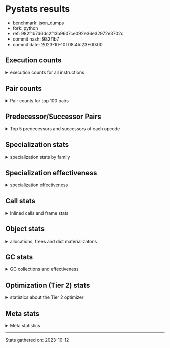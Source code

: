 
# Pystats results

- benchmark: json_dumps
- fork: python
- ref: 982f1b7d6dc2f13b9607ce092e36e32972e3702c
- commit hash: 982f1b7
- commit date: 2023-10-10T08:45:23+00:00

## Execution counts

<details>
<summary> execution counts for all instructions </summary>

|Name | Count | Self | Cumulative | Miss ratio | 
|---|---:|---:|---:|---:|
| LOAD_FAST | 55,697,280 | 22.8% | 22.8% |  |
| TO_BOOL_BOOL | 19,204,800 | 7.9% | 30.7% |  |
| LOAD_ATTR_INSTANCE_VALUE | 15,363,840 | 6.3% | 37.0% |  |
| LOAD_GLOBAL_MODULE | 13,443,460 | 5.5% | 42.5% |  |
| POP_JUMP_IF_FALSE | 13,443,420 | 5.5% | 48.0% |  |
| STORE_FAST | 11,523,660 | 4.7% | 52.8% |  |
| LOAD_GLOBAL_BUILTIN | 11,522,940 | 4.7% | 57.5% |  |
| LOAD_CONST | 9,602,460 | 3.9% | 61.4% |  |
| POP_JUMP_IF_NOT_NONE | 9,602,400 | 3.9% | 65.3% |  |
| POP_JUMP_IF_TRUE | 7,681,920 | 3.1% | 68.5% |  |
| CALL | 5,763,660 | 2.4% | 70.9% |  |
| RESUME_CHECK | 5,761,980 | 2.4% | 73.2% |  |
| RETURN_VALUE | 5,761,500 | 2.4% | 75.6% |  |
| JUMP_FORWARD | 5,761,440 | 2.4% | 77.9% |  |
| LOAD_ATTR | 3,841,980 | 1.6% | 79.5% |  |
| PUSH_NULL | 3,841,680 | 1.6% | 81.1% |  |
| LOAD_FAST_LOAD_FAST | 3,840,960 | 1.6% | 82.7% |  |
| LOAD_ATTR_NONDESCRIPTOR_WITH_VALUES | 3,840,960 | 1.6% | 84.2% |  |
| LOAD_ATTR_METHOD_WITH_VALUES | 3,840,960 | 1.6% | 85.8% |  |
| CALL_ISINSTANCE | 3,840,960 | 1.6% | 87.4% |  |
| BUILD_TUPLE | 3,840,960 | 1.6% | 89.0% |  |
| FOR_ITER_RANGE | 1,922,940 | 0.8% | 89.8% |  |
| JUMP_BACKWARD | 1,922,880 | 0.8% | 90.5% |  |
| POP_TOP | 1,921,020 | 0.8% | 91.3% |  |
| TO_BOOL | 1,920,960 | 0.8% | 92.1% |  |
| LOAD_ATTR_MODULE | 1,920,580 | 0.8% | 92.9% |  |
| UNARY_NEGATIVE | 1,920,480 | 0.8% | 93.7% |  |
| SET_FUNCTION_ATTRIBUTE | 1,920,480 | 0.8% | 94.5% |  |
| POP_JUMP_IF_NONE | 1,920,480 | 0.8% | 95.3% |  |
| MAKE_FUNCTION | 1,920,480 | 0.8% | 96.1% |  |
| LOAD_ATTR_METHOD_NO_DICT | 1,920,480 | 0.8% | 96.8% |  |
| CALL_PY_EXACT_ARGS | 1,920,480 | 0.8% | 97.6% |  |
| CALL_METHOD_DESCRIPTOR_O | 1,920,480 | 0.8% | 98.4% |  |
| CALL_KW | 1,920,480 | 0.8% | 99.2% |  |
| BUILD_MAP | 1,920,480 | 0.8% | 100.0% |  |
| GET_ITER | 2,460 | 0.0% | 100.0% |  |
| FOR_ITER_LIST | 2,400 | 0.0% | 100.0% |  |
| UNPACK_SEQUENCE_TWO_TUPLE | 1,920 | 0.0% | 100.0% |  |
| STORE_FAST_STORE_FAST | 1,920 | 0.0% | 100.0% |  |
| RETURN_CONST | 480 | 0.0% | 100.0% |  |
| INTERPRETER_EXIT | 480 | 0.0% | 100.0% |  |
| LOAD_DEREF | 120 | 0.0% | 100.0% |  |
| LOAD_GLOBAL | 80 | 0.0% | 100.0% |  |
| NOP | 60 | 0.0% | 100.0% |  |
| COPY_FREE_VARS | 60 | 0.0% | 100.0% |  |
| COMPARE_OP_INT | 60 | 0.0% | 100.0% |  |
| CALL_FUNCTION_EX | 60 | 0.0% | 100.0% |  |
| CALL_BUILTIN_CLASS | 60 | 0.0% | 100.0% |  |
| BINARY_OP_SUBTRACT_FLOAT | 60 | 0.0% | 100.0% |  |
| COMPARE_OP | 20 | 0.0% | 100.0% |  |
| BINARY_OP | 20 | 0.0% | 100.0% |  |


</details>

## Pair counts

<details>
<summary> Pair counts for top 100 pairs </summary>

|Pair | Count | Self | Cumulative | 
|---|---:|---:|---:|
| TO_BOOL_BOOL POP_JUMP_IF_FALSE | 13,443,360 | 5.5% | 5.5% |
| LOAD_FAST LOAD_ATTR_INSTANCE_VALUE | 13,443,360 | 5.5% | 11.0% |
| LOAD_FAST TO_BOOL_BOOL | 11,522,880 | 4.7% | 15.7% |
| POP_JUMP_IF_NOT_NONE LOAD_FAST | 7,681,920 | 3.1% | 18.9% |
| POP_JUMP_IF_FALSE LOAD_FAST | 7,681,920 | 3.1% | 22.0% |
| LOAD_FAST POP_JUMP_IF_NOT_NONE | 7,681,920 | 3.1% | 25.2% |
| TO_BOOL_BOOL POP_JUMP_IF_TRUE | 5,761,440 | 2.4% | 27.6% |
| STORE_FAST JUMP_FORWARD | 5,761,440 | 2.4% | 29.9% |
| LOAD_ATTR_INSTANCE_VALUE LOAD_FAST | 5,761,440 | 2.4% | 32.3% |
| JUMP_FORWARD LOAD_FAST | 5,761,440 | 2.4% | 34.6% |
| RESUME_CHECK LOAD_FAST | 3,841,440 | 1.6% | 36.2% |
| PUSH_NULL LOAD_FAST | 3,841,020 | 1.6% | 37.8% |
| LOAD_GLOBAL_BUILTIN LOAD_FAST | 3,841,020 | 1.6% | 39.4% |
| LOAD_FAST LOAD_CONST | 3,841,020 | 1.6% | 40.9% |
| POP_JUMP_IF_TRUE LOAD_FAST | 3,840,960 | 1.6% | 42.5% |
| POP_JUMP_IF_FALSE LOAD_GLOBAL_MODULE | 3,840,960 | 1.6% | 44.1% |
| LOAD_FAST LOAD_GLOBAL_BUILTIN | 3,840,960 | 1.6% | 45.7% |
| LOAD_FAST LOAD_ATTR_NONDESCRIPTOR_WITH_VALUES | 3,840,960 | 1.6% | 47.2% |
| LOAD_ATTR_NONDESCRIPTOR_WITH_VALUES LOAD_FAST | 3,840,960 | 1.6% | 48.8% |
| LOAD_ATTR_METHOD_WITH_VALUES LOAD_FAST | 3,840,960 | 1.6% | 50.4% |
| LOAD_ATTR_INSTANCE_VALUE TO_BOOL_BOOL | 3,840,960 | 1.6% | 52.0% |
| CALL_ISINSTANCE TO_BOOL_BOOL | 3,840,960 | 1.6% | 53.5% |
| STORE_FAST LOAD_FAST | 1,921,200 | 0.8% | 54.3% |
| LOAD_FAST PUSH_NULL | 1,921,080 | 0.8% | 55.1% |
| POP_TOP JUMP_BACKWARD | 1,920,960 | 0.8% | 55.9% |
| JUMP_BACKWARD FOR_ITER_RANGE | 1,920,960 | 0.8% | 56.7% |
| FOR_ITER_RANGE STORE_FAST | 1,920,960 | 0.8% | 57.5% |
| LOAD_GLOBAL_MODULE LOAD_ATTR_MODULE | 1,920,540 | 0.8% | 58.3% |
| CALL STORE_FAST | 1,920,540 | 0.8% | 59.1% |
| LOAD_ATTR_MODULE PUSH_NULL | 1,920,520 | 0.8% | 59.8% |
| LOAD_FAST CALL | 1,920,500 | 0.8% | 60.6% |
| UNARY_NEGATIVE BUILD_TUPLE | 1,920,480 | 0.8% | 61.4% |
| TO_BOOL POP_JUMP_IF_TRUE | 1,920,480 | 0.8% | 62.2% |
| STORE_FAST LOAD_GLOBAL_MODULE | 1,920,480 | 0.8% | 63.0% |
| STORE_FAST LOAD_GLOBAL_BUILTIN | 1,920,480 | 0.8% | 63.8% |
| SET_FUNCTION_ATTRIBUTE STORE_FAST | 1,920,480 | 0.8% | 64.6% |
| RETURN_VALUE STORE_FAST | 1,920,480 | 0.8% | 65.3% |
| RETURN_VALUE RETURN_VALUE | 1,920,480 | 0.8% | 66.1% |
| RETURN_VALUE POP_TOP | 1,920,480 | 0.8% | 66.9% |
| RESUME_CHECK LOAD_GLOBAL_BUILTIN | 1,920,480 | 0.8% | 67.7% |
| POP_JUMP_IF_TRUE LOAD_GLOBAL_MODULE | 1,920,480 | 0.8% | 68.5% |
| POP_JUMP_IF_TRUE LOAD_CONST | 1,920,480 | 0.8% | 69.3% |
| POP_JUMP_IF_NOT_NONE LOAD_GLOBAL_MODULE | 1,920,480 | 0.8% | 70.1% |
| POP_JUMP_IF_NONE LOAD_FAST | 1,920,480 | 0.8% | 70.9% |
| POP_JUMP_IF_FALSE BUILD_MAP | 1,920,480 | 0.8% | 71.6% |
| MAKE_FUNCTION SET_FUNCTION_ATTRIBUTE | 1,920,480 | 0.8% | 72.4% |
| LOAD_GLOBAL_MODULE UNARY_NEGATIVE | 1,920,480 | 0.8% | 73.2% |
| LOAD_GLOBAL_MODULE STORE_FAST | 1,920,480 | 0.8% | 74.0% |
| LOAD_GLOBAL_MODULE POP_JUMP_IF_NONE | 1,920,480 | 0.8% | 74.8% |
| LOAD_GLOBAL_MODULE LOAD_GLOBAL_MODULE | 1,920,480 | 0.8% | 75.6% |
| LOAD_GLOBAL_MODULE LOAD_FAST_LOAD_FAST | 1,920,480 | 0.8% | 76.4% |
| LOAD_GLOBAL_MODULE LOAD_ATTR_METHOD_WITH_VALUES | 1,920,480 | 0.8% | 77.2% |
| LOAD_GLOBAL_BUILTIN LOAD_GLOBAL_BUILTIN | 1,920,480 | 0.8% | 77.9% |
| LOAD_GLOBAL_BUILTIN LOAD_ATTR | 1,920,480 | 0.8% | 78.7% |
| LOAD_GLOBAL_BUILTIN CALL_ISINSTANCE | 1,920,480 | 0.8% | 79.5% |
| LOAD_GLOBAL_BUILTIN BUILD_TUPLE | 1,920,480 | 0.8% | 80.3% |
| LOAD_FAST_LOAD_FAST LOAD_ATTR_INSTANCE_VALUE | 1,920,480 | 0.8% | 81.1% |
| LOAD_FAST_LOAD_FAST LOAD_ATTR | 1,920,480 | 0.8% | 81.9% |
| LOAD_FAST TO_BOOL | 1,920,480 | 0.8% | 82.7% |
| LOAD_FAST LOAD_ATTR_METHOD_WITH_VALUES | 1,920,480 | 0.8% | 83.5% |
| LOAD_FAST CALL_PY_EXACT_ARGS | 1,920,480 | 0.8% | 84.2% |
| LOAD_FAST CALL_METHOD_DESCRIPTOR_O | 1,920,480 | 0.8% | 85.0% |
| LOAD_CONST MAKE_FUNCTION | 1,920,480 | 0.8% | 85.8% |
| LOAD_CONST LOAD_CONST | 1,920,480 | 0.8% | 86.6% |
| LOAD_CONST LOAD_ATTR_METHOD_NO_DICT | 1,920,480 | 0.8% | 87.4% |
| LOAD_CONST CALL_KW | 1,920,480 | 0.8% | 88.2% |
| LOAD_CONST CALL | 1,920,480 | 0.8% | 89.0% |
| LOAD_ATTR_METHOD_NO_DICT LOAD_FAST | 1,920,480 | 0.8% | 89.8% |
| LOAD_ATTR_INSTANCE_VALUE POP_JUMP_IF_NOT_NONE | 1,920,480 | 0.8% | 90.5% |
| LOAD_ATTR_INSTANCE_VALUE LOAD_GLOBAL_BUILTIN | 1,920,480 | 0.8% | 91.3% |
| LOAD_ATTR_INSTANCE_VALUE CALL | 1,920,480 | 0.8% | 92.1% |
| LOAD_ATTR LOAD_GLOBAL_MODULE | 1,920,480 | 0.8% | 92.9% |
| LOAD_ATTR LOAD_FAST_LOAD_FAST | 1,920,480 | 0.8% | 93.7% |
| CALL_PY_EXACT_ARGS RESUME_CHECK | 1,920,480 | 0.8% | 94.5% |
| CALL_METHOD_DESCRIPTOR_O RETURN_VALUE | 1,920,480 | 0.8% | 95.3% |
| CALL_KW RESUME_CHECK | 1,920,480 | 0.8% | 96.1% |
| CALL RETURN_VALUE | 1,920,480 | 0.8% | 96.8% |
| CALL RESUME_CHECK | 1,920,480 | 0.8% | 97.6% |
| BUILD_TUPLE LOAD_CONST | 1,920,480 | 0.8% | 98.4% |
| BUILD_TUPLE CALL_ISINSTANCE | 1,920,480 | 0.8% | 99.2% |
| BUILD_MAP STORE_FAST | 1,920,480 | 0.8% | 100.0% |
| LOAD_FAST GET_ITER | 2,460 | 0.0% | 100.0% |
| GET_ITER FOR_ITER_RANGE | 1,980 | 0.0% | 100.0% |
| UNPACK_SEQUENCE_TWO_TUPLE STORE_FAST_STORE_FAST | 1,920 | 0.0% | 100.0% |
| STORE_FAST_STORE_FAST LOAD_FAST | 1,920 | 0.0% | 100.0% |
| JUMP_BACKWARD FOR_ITER_LIST | 1,920 | 0.0% | 100.0% |
| FOR_ITER_RANGE JUMP_BACKWARD | 1,920 | 0.0% | 100.0% |
| FOR_ITER_LIST UNPACK_SEQUENCE_TWO_TUPLE | 1,920 | 0.0% | 100.0% |
| CALL CALL | 1,540 | 0.0% | 100.0% |
| LOAD_ATTR LOAD_ATTR | 960 | 0.0% | 100.0% |
| PUSH_NULL CALL | 660 | 0.0% | 100.0% |
| CALL POP_TOP | 540 | 0.0% | 100.0% |
| TO_BOOL TO_BOOL | 480 | 0.0% | 100.0% |
| RETURN_CONST INTERPRETER_EXIT | 480 | 0.0% | 100.0% |
| GET_ITER FOR_ITER_LIST | 480 | 0.0% | 100.0% |
| FOR_ITER_LIST RETURN_CONST | 480 | 0.0% | 100.0% |
| CACHE RESUME_CHECK | 480 | 0.0% | 100.0% |
| STORE_FAST LOAD_DEREF | 60 | 0.0% | 100.0% |
| POP_TOP NOP | 60 | 0.0% | 100.0% |
| NOP LOAD_DEREF | 60 | 0.0% | 100.0% |


</details>

## Predecessor/Successor Pairs

<details>
<summary> Top 5 predecessors and successors of each opcode </summary>

### CACHE

<details>
<summary> Successors and predecessors for CACHE </summary>

|Predecessors | Count | Percentage | 
|---|---:|---:|

|Successors | Count | Percentage | 
|---|---:|---:|
| RESUME_CHECK | 480 | 100.0% |


</details>

### GET_ITER

<details>
<summary> Successors and predecessors for GET_ITER </summary>

|Predecessors | Count | Percentage | 
|---|---:|---:|
| LOAD_FAST | 2,460 | 100.0% |

|Successors | Count | Percentage | 
|---|---:|---:|
| FOR_ITER_RANGE | 1,980 | 80.5% |
| FOR_ITER_LIST | 480 | 19.5% |


</details>

### INTERPRETER_EXIT

<details>
<summary> Successors and predecessors for INTERPRETER_EXIT </summary>

|Predecessors | Count | Percentage | 
|---|---:|---:|
| RETURN_CONST | 480 | 100.0% |

|Successors | Count | Percentage | 
|---|---:|---:|


</details>

### MAKE_FUNCTION

<details>
<summary> Successors and predecessors for MAKE_FUNCTION </summary>

|Predecessors | Count | Percentage | 
|---|---:|---:|
| LOAD_CONST | 1,920,480 | 100.0% |

|Successors | Count | Percentage | 
|---|---:|---:|
| SET_FUNCTION_ATTRIBUTE | 1,920,480 | 100.0% |


</details>

### NOP

<details>
<summary> Successors and predecessors for NOP </summary>

|Predecessors | Count | Percentage | 
|---|---:|---:|
| POP_TOP | 60 | 100.0% |

|Successors | Count | Percentage | 
|---|---:|---:|
| LOAD_DEREF | 60 | 100.0% |


</details>

### POP_TOP

<details>
<summary> Successors and predecessors for POP_TOP </summary>

|Predecessors | Count | Percentage | 
|---|---:|---:|
| RETURN_VALUE | 1,920,480 | 100.0% |
| CALL | 540 | 0.0% |

|Successors | Count | Percentage | 
|---|---:|---:|
| JUMP_BACKWARD | 1,920,960 | 100.0% |
| NOP | 60 | 0.0% |


</details>

### PUSH_NULL

<details>
<summary> Successors and predecessors for PUSH_NULL </summary>

|Predecessors | Count | Percentage | 
|---|---:|---:|
| LOAD_FAST | 1,921,080 | 50.0% |
| LOAD_ATTR_MODULE | 1,920,520 | 50.0% |
| LOAD_DEREF | 60 | 0.0% |
| LOAD_ATTR | 20 | 0.0% |

|Successors | Count | Percentage | 
|---|---:|---:|
| LOAD_FAST | 3,841,020 | 100.0% |
| CALL | 660 | 0.0% |


</details>

### RETURN_VALUE

<details>
<summary> Successors and predecessors for RETURN_VALUE </summary>

|Predecessors | Count | Percentage | 
|---|---:|---:|
| RETURN_VALUE | 1,920,480 | 33.3% |
| CALL_METHOD_DESCRIPTOR_O | 1,920,480 | 33.3% |
| CALL | 1,920,480 | 33.3% |
| LOAD_FAST | 60 | 0.0% |

|Successors | Count | Percentage | 
|---|---:|---:|
| STORE_FAST | 1,920,480 | 33.3% |
| RETURN_VALUE | 1,920,480 | 33.3% |
| POP_TOP | 1,920,480 | 33.3% |
| LOAD_GLOBAL | 40 | 0.0% |
| LOAD_GLOBAL_MODULE | 20 | 0.0% |


</details>

### TO_BOOL

<details>
<summary> Successors and predecessors for TO_BOOL </summary>

|Predecessors | Count | Percentage | 
|---|---:|---:|
| LOAD_FAST | 1,920,480 | 100.0% |
| TO_BOOL | 480 | 0.0% |

|Successors | Count | Percentage | 
|---|---:|---:|
| POP_JUMP_IF_TRUE | 1,920,480 | 100.0% |
| TO_BOOL | 480 | 0.0% |


</details>

### UNARY_NEGATIVE

<details>
<summary> Successors and predecessors for UNARY_NEGATIVE </summary>

|Predecessors | Count | Percentage | 
|---|---:|---:|
| LOAD_GLOBAL_MODULE | 1,920,480 | 100.0% |

|Successors | Count | Percentage | 
|---|---:|---:|
| BUILD_TUPLE | 1,920,480 | 100.0% |


</details>

### BINARY_OP

<details>
<summary> Successors and predecessors for BINARY_OP </summary>

|Predecessors | Count | Percentage | 
|---|---:|---:|
| LOAD_FAST | 20 | 100.0% |

|Successors | Count | Percentage | 
|---|---:|---:|
| BINARY_OP_SUBTRACT_FLOAT | 20 | 100.0% |


</details>

### BUILD_MAP

<details>
<summary> Successors and predecessors for BUILD_MAP </summary>

|Predecessors | Count | Percentage | 
|---|---:|---:|
| POP_JUMP_IF_FALSE | 1,920,480 | 100.0% |

|Successors | Count | Percentage | 
|---|---:|---:|
| STORE_FAST | 1,920,480 | 100.0% |


</details>

### BUILD_TUPLE

<details>
<summary> Successors and predecessors for BUILD_TUPLE </summary>

|Predecessors | Count | Percentage | 
|---|---:|---:|
| UNARY_NEGATIVE | 1,920,480 | 50.0% |
| LOAD_GLOBAL_BUILTIN | 1,920,480 | 50.0% |

|Successors | Count | Percentage | 
|---|---:|---:|
| LOAD_CONST | 1,920,480 | 50.0% |
| CALL_ISINSTANCE | 1,920,480 | 50.0% |


</details>

### CALL

<details>
<summary> Successors and predecessors for CALL </summary>

|Predecessors | Count | Percentage | 
|---|---:|---:|
| LOAD_FAST | 1,920,500 | 33.3% |
| LOAD_CONST | 1,920,480 | 33.3% |
| LOAD_ATTR_INSTANCE_VALUE | 1,920,480 | 33.3% |
| CALL | 1,540 | 0.0% |
| PUSH_NULL | 660 | 0.0% |

|Successors | Count | Percentage | 
|---|---:|---:|
| STORE_FAST | 1,920,540 | 33.3% |
| RETURN_VALUE | 1,920,480 | 33.3% |
| RESUME_CHECK | 1,920,480 | 33.3% |
| CALL | 1,540 | 0.0% |
| POP_TOP | 540 | 0.0% |


</details>

### CALL_FUNCTION_EX

<details>
<summary> Successors and predecessors for CALL_FUNCTION_EX </summary>

|Predecessors | Count | Percentage | 
|---|---:|---:|
| LOAD_FAST | 60 | 100.0% |

|Successors | Count | Percentage | 
|---|---:|---:|
| COPY_FREE_VARS | 60 | 100.0% |


</details>

### CALL_KW

<details>
<summary> Successors and predecessors for CALL_KW </summary>

|Predecessors | Count | Percentage | 
|---|---:|---:|
| LOAD_CONST | 1,920,480 | 100.0% |

|Successors | Count | Percentage | 
|---|---:|---:|
| RESUME_CHECK | 1,920,480 | 100.0% |


</details>

### COMPARE_OP

<details>
<summary> Successors and predecessors for COMPARE_OP </summary>

|Predecessors | Count | Percentage | 
|---|---:|---:|
| LOAD_CONST | 20 | 100.0% |

|Successors | Count | Percentage | 
|---|---:|---:|
| COMPARE_OP_INT | 20 | 100.0% |


</details>

### COPY_FREE_VARS

<details>
<summary> Successors and predecessors for COPY_FREE_VARS </summary>

|Predecessors | Count | Percentage | 
|---|---:|---:|
| CALL_FUNCTION_EX | 60 | 100.0% |

|Successors | Count | Percentage | 
|---|---:|---:|
| RESUME_CHECK | 60 | 100.0% |


</details>

### JUMP_BACKWARD

<details>
<summary> Successors and predecessors for JUMP_BACKWARD </summary>

|Predecessors | Count | Percentage | 
|---|---:|---:|
| POP_TOP | 1,920,960 | 99.9% |
| FOR_ITER_RANGE | 1,920 | 0.1% |

|Successors | Count | Percentage | 
|---|---:|---:|
| FOR_ITER_RANGE | 1,920,960 | 99.9% |
| FOR_ITER_LIST | 1,920 | 0.1% |


</details>

### JUMP_FORWARD

<details>
<summary> Successors and predecessors for JUMP_FORWARD </summary>

|Predecessors | Count | Percentage | 
|---|---:|---:|
| STORE_FAST | 5,761,440 | 100.0% |

|Successors | Count | Percentage | 
|---|---:|---:|
| LOAD_FAST | 5,761,440 | 100.0% |


</details>

### LOAD_ATTR

<details>
<summary> Successors and predecessors for LOAD_ATTR </summary>

|Predecessors | Count | Percentage | 
|---|---:|---:|
| LOAD_GLOBAL_BUILTIN | 1,920,480 | 50.0% |
| LOAD_FAST_LOAD_FAST | 1,920,480 | 50.0% |
| LOAD_ATTR | 960 | 0.0% |
| LOAD_GLOBAL_MODULE | 40 | 0.0% |
| LOAD_GLOBAL | 20 | 0.0% |

|Successors | Count | Percentage | 
|---|---:|---:|
| LOAD_GLOBAL_MODULE | 1,920,480 | 50.0% |
| LOAD_FAST_LOAD_FAST | 1,920,480 | 50.0% |
| LOAD_ATTR | 960 | 0.0% |
| LOAD_ATTR_MODULE | 40 | 0.0% |
| PUSH_NULL | 20 | 0.0% |


</details>

### LOAD_CONST

<details>
<summary> Successors and predecessors for LOAD_CONST </summary>

|Predecessors | Count | Percentage | 
|---|---:|---:|
| LOAD_FAST | 3,841,020 | 40.0% |
| POP_JUMP_IF_TRUE | 1,920,480 | 20.0% |
| LOAD_CONST | 1,920,480 | 20.0% |
| BUILD_TUPLE | 1,920,480 | 20.0% |

|Successors | Count | Percentage | 
|---|---:|---:|
| MAKE_FUNCTION | 1,920,480 | 20.0% |
| LOAD_CONST | 1,920,480 | 20.0% |
| LOAD_ATTR_METHOD_NO_DICT | 1,920,480 | 20.0% |
| CALL_KW | 1,920,480 | 20.0% |
| CALL | 1,920,480 | 20.0% |


</details>

### LOAD_DEREF

<details>
<summary> Successors and predecessors for LOAD_DEREF </summary>

|Predecessors | Count | Percentage | 
|---|---:|---:|
| STORE_FAST | 60 | 50.0% |
| NOP | 60 | 50.0% |

|Successors | Count | Percentage | 
|---|---:|---:|
| STORE_FAST | 60 | 50.0% |
| PUSH_NULL | 60 | 50.0% |


</details>

### LOAD_FAST

<details>
<summary> Successors and predecessors for LOAD_FAST </summary>

|Predecessors | Count | Percentage | 
|---|---:|---:|
| POP_JUMP_IF_NOT_NONE | 7,681,920 | 13.8% |
| POP_JUMP_IF_FALSE | 7,681,920 | 13.8% |
| LOAD_ATTR_INSTANCE_VALUE | 5,761,440 | 10.3% |
| JUMP_FORWARD | 5,761,440 | 10.3% |
| RESUME_CHECK | 3,841,440 | 6.9% |

|Successors | Count | Percentage | 
|---|---:|---:|
| LOAD_ATTR_INSTANCE_VALUE | 13,443,360 | 24.1% |
| TO_BOOL_BOOL | 11,522,880 | 20.7% |
| POP_JUMP_IF_NOT_NONE | 7,681,920 | 13.8% |
| LOAD_CONST | 3,841,020 | 6.9% |
| LOAD_GLOBAL_BUILTIN | 3,840,960 | 6.9% |


</details>

### LOAD_FAST_LOAD_FAST

<details>
<summary> Successors and predecessors for LOAD_FAST_LOAD_FAST </summary>

|Predecessors | Count | Percentage | 
|---|---:|---:|
| LOAD_GLOBAL_MODULE | 1,920,480 | 50.0% |
| LOAD_ATTR | 1,920,480 | 50.0% |

|Successors | Count | Percentage | 
|---|---:|---:|
| LOAD_ATTR_INSTANCE_VALUE | 1,920,480 | 50.0% |
| LOAD_ATTR | 1,920,480 | 50.0% |


</details>

### LOAD_GLOBAL

<details>
<summary> Successors and predecessors for LOAD_GLOBAL </summary>

|Predecessors | Count | Percentage | 
|---|---:|---:|
| RETURN_VALUE | 40 | 50.0% |
| RESUME_CHECK | 20 | 25.0% |
| POP_JUMP_IF_FALSE | 20 | 25.0% |

|Successors | Count | Percentage | 
|---|---:|---:|
| LOAD_GLOBAL_MODULE | 40 | 50.0% |
| LOAD_GLOBAL_BUILTIN | 20 | 25.0% |
| LOAD_ATTR | 20 | 25.0% |


</details>

### POP_JUMP_IF_FALSE

<details>
<summary> Successors and predecessors for POP_JUMP_IF_FALSE </summary>

|Predecessors | Count | Percentage | 
|---|---:|---:|
| TO_BOOL_BOOL | 13,443,360 | 100.0% |
| COMPARE_OP_INT | 60 | 0.0% |

|Successors | Count | Percentage | 
|---|---:|---:|
| LOAD_FAST | 7,681,920 | 57.1% |
| LOAD_GLOBAL_MODULE | 3,840,960 | 28.6% |
| BUILD_MAP | 1,920,480 | 14.3% |
| LOAD_GLOBAL_BUILTIN | 40 | 0.0% |
| LOAD_GLOBAL | 20 | 0.0% |


</details>

### POP_JUMP_IF_NONE

<details>
<summary> Successors and predecessors for POP_JUMP_IF_NONE </summary>

|Predecessors | Count | Percentage | 
|---|---:|---:|
| LOAD_GLOBAL_MODULE | 1,920,480 | 100.0% |

|Successors | Count | Percentage | 
|---|---:|---:|
| LOAD_FAST | 1,920,480 | 100.0% |


</details>

### POP_JUMP_IF_NOT_NONE

<details>
<summary> Successors and predecessors for POP_JUMP_IF_NOT_NONE </summary>

|Predecessors | Count | Percentage | 
|---|---:|---:|
| LOAD_FAST | 7,681,920 | 80.0% |
| LOAD_ATTR_INSTANCE_VALUE | 1,920,480 | 20.0% |

|Successors | Count | Percentage | 
|---|---:|---:|
| LOAD_FAST | 7,681,920 | 80.0% |
| LOAD_GLOBAL_MODULE | 1,920,480 | 20.0% |


</details>

### POP_JUMP_IF_TRUE

<details>
<summary> Successors and predecessors for POP_JUMP_IF_TRUE </summary>

|Predecessors | Count | Percentage | 
|---|---:|---:|
| TO_BOOL_BOOL | 5,761,440 | 75.0% |
| TO_BOOL | 1,920,480 | 25.0% |

|Successors | Count | Percentage | 
|---|---:|---:|
| LOAD_FAST | 3,840,960 | 50.0% |
| LOAD_GLOBAL_MODULE | 1,920,480 | 25.0% |
| LOAD_CONST | 1,920,480 | 25.0% |


</details>

### RETURN_CONST

<details>
<summary> Successors and predecessors for RETURN_CONST </summary>

|Predecessors | Count | Percentage | 
|---|---:|---:|
| FOR_ITER_LIST | 480 | 100.0% |

|Successors | Count | Percentage | 
|---|---:|---:|
| INTERPRETER_EXIT | 480 | 100.0% |


</details>

### SET_FUNCTION_ATTRIBUTE

<details>
<summary> Successors and predecessors for SET_FUNCTION_ATTRIBUTE </summary>

|Predecessors | Count | Percentage | 
|---|---:|---:|
| MAKE_FUNCTION | 1,920,480 | 100.0% |

|Successors | Count | Percentage | 
|---|---:|---:|
| STORE_FAST | 1,920,480 | 100.0% |


</details>

### STORE_FAST

<details>
<summary> Successors and predecessors for STORE_FAST </summary>

|Predecessors | Count | Percentage | 
|---|---:|---:|
| FOR_ITER_RANGE | 1,920,960 | 16.7% |
| CALL | 1,920,540 | 16.7% |
| SET_FUNCTION_ATTRIBUTE | 1,920,480 | 16.7% |
| RETURN_VALUE | 1,920,480 | 16.7% |
| LOAD_GLOBAL_MODULE | 1,920,480 | 16.7% |

|Successors | Count | Percentage | 
|---|---:|---:|
| JUMP_FORWARD | 5,761,440 | 50.0% |
| LOAD_FAST | 1,921,200 | 16.7% |
| LOAD_GLOBAL_MODULE | 1,920,480 | 16.7% |
| LOAD_GLOBAL_BUILTIN | 1,920,480 | 16.7% |
| LOAD_DEREF | 60 | 0.0% |


</details>

### STORE_FAST_STORE_FAST

<details>
<summary> Successors and predecessors for STORE_FAST_STORE_FAST </summary>

|Predecessors | Count | Percentage | 
|---|---:|---:|
| UNPACK_SEQUENCE_TWO_TUPLE | 1,920 | 100.0% |

|Successors | Count | Percentage | 
|---|---:|---:|
| LOAD_FAST | 1,920 | 100.0% |


</details>

### BINARY_OP_SUBTRACT_FLOAT

<details>
<summary> Successors and predecessors for BINARY_OP_SUBTRACT_FLOAT </summary>

|Predecessors | Count | Percentage | 
|---|---:|---:|
| LOAD_FAST | 40 | 66.7% |
| BINARY_OP | 20 | 33.3% |

|Successors | Count | Percentage | 
|---|---:|---:|
| STORE_FAST | 60 | 100.0% |


</details>

### CALL_BUILTIN_CLASS

<details>
<summary> Successors and predecessors for CALL_BUILTIN_CLASS </summary>

|Predecessors | Count | Percentage | 
|---|---:|---:|
| LOAD_FAST | 40 | 66.7% |
| CALL | 20 | 33.3% |

|Successors | Count | Percentage | 
|---|---:|---:|
| STORE_FAST | 60 | 100.0% |


</details>

### CALL_ISINSTANCE

<details>
<summary> Successors and predecessors for CALL_ISINSTANCE </summary>

|Predecessors | Count | Percentage | 
|---|---:|---:|
| LOAD_GLOBAL_BUILTIN | 1,920,480 | 50.0% |
| BUILD_TUPLE | 1,920,480 | 50.0% |

|Successors | Count | Percentage | 
|---|---:|---:|
| TO_BOOL_BOOL | 3,840,960 | 100.0% |


</details>

### CALL_METHOD_DESCRIPTOR_O

<details>
<summary> Successors and predecessors for CALL_METHOD_DESCRIPTOR_O </summary>

|Predecessors | Count | Percentage | 
|---|---:|---:|
| LOAD_FAST | 1,920,480 | 100.0% |

|Successors | Count | Percentage | 
|---|---:|---:|
| RETURN_VALUE | 1,920,480 | 100.0% |


</details>

### CALL_PY_EXACT_ARGS

<details>
<summary> Successors and predecessors for CALL_PY_EXACT_ARGS </summary>

|Predecessors | Count | Percentage | 
|---|---:|---:|
| LOAD_FAST | 1,920,480 | 100.0% |

|Successors | Count | Percentage | 
|---|---:|---:|
| RESUME_CHECK | 1,920,480 | 100.0% |


</details>

### COMPARE_OP_INT

<details>
<summary> Successors and predecessors for COMPARE_OP_INT </summary>

|Predecessors | Count | Percentage | 
|---|---:|---:|
| LOAD_CONST | 40 | 66.7% |
| COMPARE_OP | 20 | 33.3% |

|Successors | Count | Percentage | 
|---|---:|---:|
| POP_JUMP_IF_FALSE | 60 | 100.0% |


</details>

### FOR_ITER_LIST

<details>
<summary> Successors and predecessors for FOR_ITER_LIST </summary>

|Predecessors | Count | Percentage | 
|---|---:|---:|
| JUMP_BACKWARD | 1,920 | 80.0% |
| GET_ITER | 480 | 20.0% |

|Successors | Count | Percentage | 
|---|---:|---:|
| UNPACK_SEQUENCE_TWO_TUPLE | 1,920 | 80.0% |
| RETURN_CONST | 480 | 20.0% |


</details>

### FOR_ITER_RANGE

<details>
<summary> Successors and predecessors for FOR_ITER_RANGE </summary>

|Predecessors | Count | Percentage | 
|---|---:|---:|
| JUMP_BACKWARD | 1,920,960 | 99.9% |
| GET_ITER | 1,980 | 0.1% |

|Successors | Count | Percentage | 
|---|---:|---:|
| STORE_FAST | 1,920,960 | 99.9% |
| JUMP_BACKWARD | 1,920 | 0.1% |
| LOAD_FAST | 60 | 0.0% |


</details>

### LOAD_ATTR_INSTANCE_VALUE

<details>
<summary> Successors and predecessors for LOAD_ATTR_INSTANCE_VALUE </summary>

|Predecessors | Count | Percentage | 
|---|---:|---:|
| LOAD_FAST | 13,443,360 | 87.5% |
| LOAD_FAST_LOAD_FAST | 1,920,480 | 12.5% |

|Successors | Count | Percentage | 
|---|---:|---:|
| LOAD_FAST | 5,761,440 | 37.5% |
| TO_BOOL_BOOL | 3,840,960 | 25.0% |
| POP_JUMP_IF_NOT_NONE | 1,920,480 | 12.5% |
| LOAD_GLOBAL_BUILTIN | 1,920,480 | 12.5% |
| CALL | 1,920,480 | 12.5% |


</details>

### LOAD_ATTR_METHOD_NO_DICT

<details>
<summary> Successors and predecessors for LOAD_ATTR_METHOD_NO_DICT </summary>

|Predecessors | Count | Percentage | 
|---|---:|---:|
| LOAD_CONST | 1,920,480 | 100.0% |

|Successors | Count | Percentage | 
|---|---:|---:|
| LOAD_FAST | 1,920,480 | 100.0% |


</details>

### LOAD_ATTR_METHOD_WITH_VALUES

<details>
<summary> Successors and predecessors for LOAD_ATTR_METHOD_WITH_VALUES </summary>

|Predecessors | Count | Percentage | 
|---|---:|---:|
| LOAD_GLOBAL_MODULE | 1,920,480 | 50.0% |
| LOAD_FAST | 1,920,480 | 50.0% |

|Successors | Count | Percentage | 
|---|---:|---:|
| LOAD_FAST | 3,840,960 | 100.0% |


</details>

### LOAD_ATTR_MODULE

<details>
<summary> Successors and predecessors for LOAD_ATTR_MODULE </summary>

|Predecessors | Count | Percentage | 
|---|---:|---:|
| LOAD_GLOBAL_MODULE | 1,920,540 | 100.0% |
| LOAD_ATTR | 40 | 0.0% |

|Successors | Count | Percentage | 
|---|---:|---:|
| PUSH_NULL | 1,920,520 | 100.0% |
| STORE_FAST | 60 | 0.0% |


</details>

### LOAD_ATTR_NONDESCRIPTOR_WITH_VALUES

<details>
<summary> Successors and predecessors for LOAD_ATTR_NONDESCRIPTOR_WITH_VALUES </summary>

|Predecessors | Count | Percentage | 
|---|---:|---:|
| LOAD_FAST | 3,840,960 | 100.0% |

|Successors | Count | Percentage | 
|---|---:|---:|
| LOAD_FAST | 3,840,960 | 100.0% |


</details>

### LOAD_GLOBAL_BUILTIN

<details>
<summary> Successors and predecessors for LOAD_GLOBAL_BUILTIN </summary>

|Predecessors | Count | Percentage | 
|---|---:|---:|
| LOAD_FAST | 3,840,960 | 33.3% |
| STORE_FAST | 1,920,480 | 16.7% |
| RESUME_CHECK | 1,920,480 | 16.7% |
| LOAD_GLOBAL_BUILTIN | 1,920,480 | 16.7% |
| LOAD_ATTR_INSTANCE_VALUE | 1,920,480 | 16.7% |

|Successors | Count | Percentage | 
|---|---:|---:|
| LOAD_FAST | 3,841,020 | 33.3% |
| LOAD_GLOBAL_BUILTIN | 1,920,480 | 16.7% |
| LOAD_ATTR | 1,920,480 | 16.7% |
| CALL_ISINSTANCE | 1,920,480 | 16.7% |
| BUILD_TUPLE | 1,920,480 | 16.7% |


</details>

### LOAD_GLOBAL_MODULE

<details>
<summary> Successors and predecessors for LOAD_GLOBAL_MODULE </summary>

|Predecessors | Count | Percentage | 
|---|---:|---:|
| POP_JUMP_IF_FALSE | 3,840,960 | 28.6% |
| STORE_FAST | 1,920,480 | 14.3% |
| POP_JUMP_IF_TRUE | 1,920,480 | 14.3% |
| POP_JUMP_IF_NOT_NONE | 1,920,480 | 14.3% |
| LOAD_GLOBAL_MODULE | 1,920,480 | 14.3% |

|Successors | Count | Percentage | 
|---|---:|---:|
| LOAD_ATTR_MODULE | 1,920,540 | 14.3% |
| UNARY_NEGATIVE | 1,920,480 | 14.3% |
| STORE_FAST | 1,920,480 | 14.3% |
| POP_JUMP_IF_NONE | 1,920,480 | 14.3% |
| LOAD_GLOBAL_MODULE | 1,920,480 | 14.3% |


</details>

### RESUME_CHECK

<details>
<summary> Successors and predecessors for RESUME_CHECK </summary>

|Predecessors | Count | Percentage | 
|---|---:|---:|
| CALL_PY_EXACT_ARGS | 1,920,480 | 33.3% |
| CALL_KW | 1,920,480 | 33.3% |
| CALL | 1,920,480 | 33.3% |
| CACHE | 480 | 0.0% |
| COPY_FREE_VARS | 60 | 0.0% |

|Successors | Count | Percentage | 
|---|---:|---:|
| LOAD_FAST | 3,841,440 | 66.7% |
| LOAD_GLOBAL_BUILTIN | 1,920,480 | 33.3% |
| LOAD_GLOBAL_MODULE | 40 | 0.0% |
| LOAD_GLOBAL | 20 | 0.0% |


</details>

### TO_BOOL_BOOL

<details>
<summary> Successors and predecessors for TO_BOOL_BOOL </summary>

|Predecessors | Count | Percentage | 
|---|---:|---:|
| LOAD_FAST | 11,522,880 | 60.0% |
| LOAD_ATTR_INSTANCE_VALUE | 3,840,960 | 20.0% |
| CALL_ISINSTANCE | 3,840,960 | 20.0% |

|Successors | Count | Percentage | 
|---|---:|---:|
| POP_JUMP_IF_FALSE | 13,443,360 | 70.0% |
| POP_JUMP_IF_TRUE | 5,761,440 | 30.0% |


</details>

### UNPACK_SEQUENCE_TWO_TUPLE

<details>
<summary> Successors and predecessors for UNPACK_SEQUENCE_TWO_TUPLE </summary>

|Predecessors | Count | Percentage | 
|---|---:|---:|
| FOR_ITER_LIST | 1,920 | 100.0% |

|Successors | Count | Percentage | 
|---|---:|---:|
| STORE_FAST_STORE_FAST | 1,920 | 100.0% |


</details>


</details>

## Specialization stats

<details>
<summary> specialization stats by family </summary>

### TO_BOOL

<details>
<summary> specialization stats for TO_BOOL family </summary>

|Kind | Count | Ratio | 
|---|---|---|
| specialization.deferred |      1920480 | 9.1% |
|          hit |     19204800 | 90.9% |

#### Specialization attempts

| | Count | Ratio | 
|---|---:|---:|
| Success | 0 | 0.0% |
| Failure | 480 | 100.0% |

|Failure kind | Count | Ratio | 
|---|---:|---:|
| dict | 480 | 100.0% |


</details>

### BINARY_OP

<details>
<summary> specialization stats for BINARY_OP family </summary>

|Kind | Count | Ratio | 
|---|---|---|
|          hit |           60 | 75.0% |

#### Specialization attempts

| | Count | Ratio | 
|---|---:|---:|
| Success | 20 | 100.0% |
| Failure | 0 | 0.0% |

|Failure kind | Count | Ratio | 
|---|---:|---:|


</details>

### CALL

<details>
<summary> specialization stats for CALL family </summary>

|Kind | Count | Ratio | 
|---|---|---|
| specialization.deferred |      5762100 | 42.9% |
|          hit |      7681980 | 57.1% |

#### Specialization attempts

| | Count | Ratio | 
|---|---:|---:|
| Success | 20 | 1.3% |
| Failure | 1,540 | 98.7% |

|Failure kind | Count | Ratio | 
|---|---:|---:|
| other | 520 | 33.8% |
| class mutable | 480 | 31.2% |
| code complex parameters | 480 | 31.2% |
| cfunc noargs | 60 | 3.9% |


</details>

### COMPARE_OP

<details>
<summary> specialization stats for COMPARE_OP family </summary>

|Kind | Count | Ratio | 
|---|---|---|
|          hit |           60 | 75.0% |

#### Specialization attempts

| | Count | Ratio | 
|---|---:|---:|
| Success | 20 | 100.0% |
| Failure | 0 | 0.0% |

|Failure kind | Count | Ratio | 
|---|---:|---:|


</details>

### FOR_ITER

<details>
<summary> specialization stats for FOR_ITER family </summary>

|Kind | Count | Ratio | 
|---|---|---|
|          hit |      1925340 | 100.0% |


</details>

### JUMP_BACKWARD

<details>
<summary> specialization stats for JUMP_BACKWARD family </summary>

|Kind | Count | Ratio | 
|---|---|---|


</details>

### LOAD_ATTR

<details>
<summary> specialization stats for LOAD_ATTR family </summary>

|Kind | Count | Ratio | 
|---|---|---|
| specialization.deferred |      3840980 | 12.5% |
|          hit |     26886820 | 87.5% |

#### Specialization attempts

| | Count | Ratio | 
|---|---:|---:|
| Success | 40 | 4.0% |
| Failure | 960 | 96.0% |

|Failure kind | Count | Ratio | 
|---|---:|---:|
| metaclass attribute | 480 | 50.0% |
| method | 480 | 50.0% |


</details>

### LOAD_GLOBAL

<details>
<summary> specialization stats for LOAD_GLOBAL family </summary>

|Kind | Count | Ratio | 
|---|---|---|
| specialization.deferred |           20 | 0.0% |
|          hit |     24966400 | 100.0% |

#### Specialization attempts

| | Count | Ratio | 
|---|---:|---:|
| Success | 60 | 100.0% |
| Failure | 0 | 0.0% |

|Failure kind | Count | Ratio | 
|---|---:|---:|


</details>

### POP_JUMP_IF_FALSE

<details>
<summary> specialization stats for POP_JUMP_IF_FALSE family </summary>

|Kind | Count | Ratio | 
|---|---|---|


</details>

### POP_JUMP_IF_NONE

<details>
<summary> specialization stats for POP_JUMP_IF_NONE family </summary>

|Kind | Count | Ratio | 
|---|---|---|


</details>

### POP_JUMP_IF_NOT_NONE

<details>
<summary> specialization stats for POP_JUMP_IF_NOT_NONE family </summary>

|Kind | Count | Ratio | 
|---|---|---|


</details>

### POP_JUMP_IF_TRUE

<details>
<summary> specialization stats for POP_JUMP_IF_TRUE family </summary>

|Kind | Count | Ratio | 
|---|---|---|


</details>

### UNPACK_SEQUENCE

<details>
<summary> specialization stats for UNPACK_SEQUENCE family </summary>

|Kind | Count | Ratio | 
|---|---|---|
|          hit |         1920 | 100.0% |


</details>


</details>

## Specialization effectiveness

<details>
<summary> specialization effectiveness </summary>

|Instructions | Count | Ratio | 
|---|---:|---:|
| Basic | 111,399,000 | 45.7% |
| Not specialized | 46,097,820 | 18.9% |
| Specialized | 86,429,360 | 35.4% |

### Deferred by instruction

<details>
<summary> deferred by instruction </summary>

|Name | Count | Ratio | 
|---|---:|---:|
| CALL | 5,762,100 | 50.0% |
| LOAD_ATTR | 3,840,980 | 33.3% |
| TO_BOOL | 1,920,480 | 16.7% |
| LOAD_GLOBAL | 20 | 0.0% |
| UNPACK_SEQUENCE_TWO_TUPLE | 0 | 0.0% |
| UNPACK_SEQUENCE | 0 | 0.0% |
| UNARY_NEGATIVE | 0 | 0.0% |
| TO_BOOL_BOOL | 0 | 0.0% |
| STORE_SUBSCR | 0 | 0.0% |
| STORE_SLICE | 0 | 0.0% |


</details>


</details>

## Call stats

<details>
<summary> Inlined calls and frame stats </summary>

| | Count | Ratio | 
|---|---:|---:|
| Calls to PyEval_EvalDefault | 480 | 0.0% |
| Calls to Python functions inlined | 5,761,500 | 100.0% |
| Calls via PyEval_EvalFrame (total) | 480 | 0.0% |
| Calls via PyEval_EvalFrame (vector) | 480 | 0.0% |
| Calls via PyEval_EvalFrame (generator) | 0 | 0.0% |
| Calls via PyEval_EvalFrame (legacy) | 0 | 0.0% |
| Calls via PyEval_EvalFrame (function vectorcall) | 480 | 0.0% |
| Calls via PyEval_EvalFrame (build class) | 0 | 0.0% |
| Calls via PyEval_EvalFrame (slot) | 0 | 0.0% |
| Calls via PyEval_EvalFrame (function ex) | 60 | 0.0% |
| Calls via PyEval_EvalFrame (api) | 0 | 0.0% |
| Calls via PyEval_EvalFrame (method) | 0 | 0.0% |
| Frames pushed | 5,761,980 | 100.0% |
| Frame objects created | 0 | 0.0% |


</details>

## Object stats

<details>
<summary> allocations, frees and dict materializatons </summary>

| | Count | Ratio | 
|---|---:|---:|
| Allocations from freelist | 15,363,940 | 20.4% |
| Frees to freelist | 15,363,900 |  |
| Allocations | 59,875,820 | 79.6% |
| Allocations to 512 bytes | 59,875,820 | 79.6% |
| Allocations to 4 kbytes | 0 | 0.0% |
| Allocations over 4 kbytes | 0 | 0.0% |
| Frees | 59,875,800 |  |
| New values | 0 |  |
| Interpreter increfs | 82,591,600 | 53.4% |
| Interpreter decrefs | 97,587,960 | 43.0% |
| Increfs | 72,017,800 | 46.6% |
| Decrefs | 129,140,180 | 57.0% |
| Materialize dict (on request) | 0 |  |
| Materialize dict (new key) | 0 |  |
| Materialize dict (too big) | 0 |  |
| Materialize dict (str subclass) | 0 |  |
| Dematerialize dict | 0 |  |
| Method cache hits | 1,920,980 |  |
| Method cache misses | 0 |  |
| Method cache collisions | 0 |  |
| Method cache dunder hits | 7,682,400 |  |
| Method cache dunder misses | 0 |  |


</details>

## GC stats

<details>
<summary> GC collections and effectiveness </summary>

|Generation | Collections | Objects collected | Object visits | 
|---:|---:|---:|---:|
| 0 | 0 | 0 | 0 |
| 1 | 0 | 0 | 0 |
| 2 | 0 | 0 | 0 |


</details>

## Optimization (Tier 2) stats

<details>
<summary> statistics about the Tier 2 optimizer </summary>

### Overall stats

<details>
<summary> overall stats </summary>

| | Count | Ratio | 
|---|---:|---:|
| Optimization attempts | 0 |  |
| Traces created | 0 |  |
| Traces executed | 0 |  |
| Uops executed | 0 | 0 |
| Trace stack overflow | 0 |  |
| Trace stack underflow | 0 |  |
| Trace too long | 0 |  |
| Trace too short | 0 |  |
| Inner loop found | 0 |  |
| Recursive call | 0 |  |


</details>

**Trace length histogram**

|Range | Count | Ratio | 
|---|---:|---:|
| <= 1 | 0 |  |

**Optimized trace length histogram**

|Range | Count | Ratio | 
|---|---:|---:|
| <= 1 | 0 |  |

**Trace run length histogram**

|Range | Count | Ratio | 
|---|---:|---:|
| <= 1 | 0 |  |

### Uop stats

<details>
<summary> uop stats </summary>

|Uop | Count | Self | Cumulative | 
|---|---:|---:|---:|


</details>

### Unsupported opcodes

<details>
<summary> unsupported opcodes </summary>

|Opcode | Count | 
|---|---|


</details>


</details>

## Meta stats

<details>
<summary> Meta statistics </summary>

| | Count | 
|---|---:|
| Number of data files | 20 |


</details>

---
Stats gathered on: 2023-10-12
